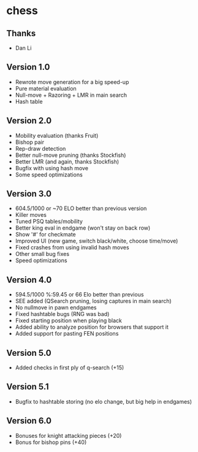 # chess

Thanks
------
- Dan Li

Version 1.0
-----------
- Rewrote move generation for a big speed-up
- Pure material evaluation
- Null-move + Razoring + LMR in main search
- Hash table

Version 2.0
-----------
- Mobility evaluation (thanks Fruit) 
- Bishop pair 
- Rep-draw detection 
- Better null-move pruning (thanks Stockfish) 
- Better LMR (and again, thanks Stockfish) 
- Bugfix with using hash move 
- Some speed optimizations

Version 3.0
-----------
- 604.5/1000 or ~70 ELO better than previous version
- Killer moves
- Tuned PSQ tables/mobility
- Better king eval in endgame (won't stay on back row)
- Show '#' for checkmate
- Improved UI (new game, switch black/white, choose time/move)
- Fixed crashes from using invalid hash moves
- Other small bug fixes
- Speed optimizations

Version 4.0
-----------
- 594.5/1000 %:59.45 or 66 Elo better than previous
- SEE added (QSearch pruning, losing captures in main search)
- No nullmove in pawn endgames
- Fixed hashtable bugs (RNG was bad)
- Fixed starting position when playing black
- Added ability to analyze position for browsers that support it
- Added support for pasting FEN positions

Version 5.0
-----------
- Added checks in first ply of q-search (+15)

Version 5.1
-----------
- Bugfix to hashtable storing (no elo change, but big help in endgames)

Version 6.0
-----------
- Bonuses for knight attacking pieces (+20)
- Bonus for bishop pins (+40)
